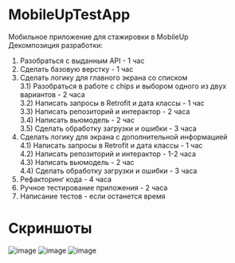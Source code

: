 # MobileUpTestApp
Мобильное приложение для стажировки в MobileUp  
Декомпозиция разработки:  
1) Разобраться с выданным API - 1 час
2) Сделать базовую верстку - 1 час
3) Сделать логику для главного экрана со списком   
 3.1) Разобраться в работе с chips и выбором одного из двух вариантов - 2 часа  
 3.2) Написать запросы в Retrofit и дата классы - 1 час  
 3.3) Написать репозиторий и интерактор - 2 часа  
 3.4) Написать вьюмодель - 2 час  
 3.5) Сделать обработку загрузки и ошибки - 3 часа  
4) Сделать логику для экрана с дополнительной информацией  
 4.1) Написать запросы в Retrofit и дата классы - 1 час  
 4.2) Написать репозиторий и интерактор - 1-2 часа  
 4.3) Написать вьюмодель - 2 час  
 4.4) Сделать обработку загрузки и ошибки - 3 часа  
5) Рефакторинг кода - 4 часа
6) Ручное тестирование приложения - 2 часа  
7) Написание тестов - если останется время

# Скриншоты
![image](https://user-images.githubusercontent.com/45011195/192538335-37a2fd37-8989-4c0c-a955-d21b7a7e3d31.png)
![image](https://user-images.githubusercontent.com/45011195/192538501-e0b71f76-fe96-45a3-974f-83bd5a1a4102.png)
![image](https://user-images.githubusercontent.com/45011195/192538638-9d9ca964-ad89-40e2-8966-bacdb43558cd.png)
